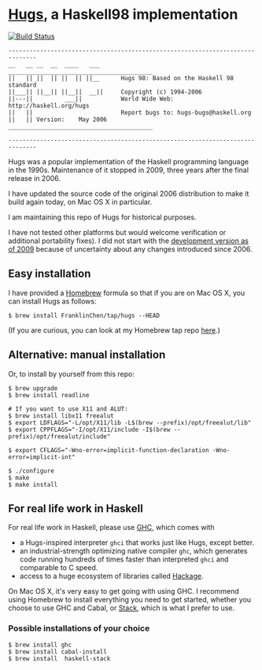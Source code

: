 # [Hugs](https://www.haskell.org/hugs/), a Haskell98 implementation

[![Build Status](https://travis-ci.org/FranklinChen/hugs98-plus-Sep2006.png)](https://travis-ci.org/FranklinChen/hugs98-plus-Sep2006)

```text
------------------------------------------------------------------------------
__   __ __  __  ____   ___      _________________________________________
||   || ||  || ||  || ||__      Hugs 98: Based on the Haskell 98 standard
||___|| ||__|| ||__||  __||     Copyright (c) 1994-2006
||---||         ___||           World Wide Web: http://haskell.org/hugs
||   ||                         Report bugs to: hugs-bugs@haskell.org
||   || Version:    May 2006    _________________________________________

------------------------------------------------------------------------------
```

Hugs was a popular implementation of the Haskell programming language
in the 1990s. Maintenance of it stopped in 2009, three years after the
final release in 2006.

I have updated the source code of the original 2006 distribution to
make it build again today, on Mac OS X in particular.

I am maintaining this repo of Hugs for historical purposes.

I have not tested other platforms but would welcome verification or
additional portability fixes). I did not start with the
[development version as of 2009](https://github.com/FranklinChen/Hugs)
because of uncertainty about any changes introduced since 2006.

## Easy installation

I have provided a [Homebrew](http://brew.sh/) formula so that if you
are on Mac OS X, you can install Hugs as follows:

```console
$ brew install FranklinChen/tap/hugs --HEAD
```

(If you are curious, you can look at my Homebrew tap repo [here](https://github.com/FranklinChen/homebrew-tap).)

## Alternative: manual installation

Or, to install by yourself from this repo:

```console
$ brew upgrade
$ brew install readline

# If you want to use X11 and ALUT:
$ brew install libx11 freealut
$ export LDFLAGS="-L/opt/X11/lib -L$(brew --prefix)/opt/freealut/lib"
$ export CPPFLAGS="-I/opt/X11/include -I$(brew --prefix)/opt/freealut/include"

$ export CFLAGS="-Wno-error=implicit-function-declaration -Wno-error=implicit-int"

$ ./configure
$ make
$ make install
```

## For real life work in Haskell

For real life work in Haskell, please use
[GHC](https://www.haskell.org/ghc/), which comes with

- a Hugs-inspired interpreter `ghci` that works just like Hugs, except better.
- an industrial-strength optimizing native compiler `ghc`, which generates code
running hundreds of times faster than interpreted `ghci` and
comparable to C speed.
- access to a huge ecosystem of libraries called
[Hackage](https://hackage.haskell.org/).

On Mac OS X, it's very easy to get going with
using GHC. I recommend using Homebrew to install everything you need
to get started, whether you choose to use GHC and Cabal, or [Stack](https://docs.haskellstack.org/en/stable/README/), which is what I prefer to use.

### Possible installations of your choice

```console
$ brew install ghc
$ brew install cabal-install
$ brew install  haskell-stack
```
